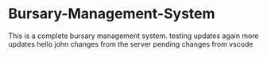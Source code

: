 # Bursary-Management-System
This is a complete bursary management system.
testing updates again more updates
hello john
changes from the server
pending changes from vscode
